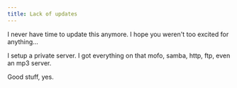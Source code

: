 ```yaml
---
title: Lack of updates
---
```


I never have time to update this anymore. I hope you weren't too excited for
anything...

I setup a private server. I got everything on that mofo, samba, http, ftp,
even an mp3 server.

Good stuff, yes.
